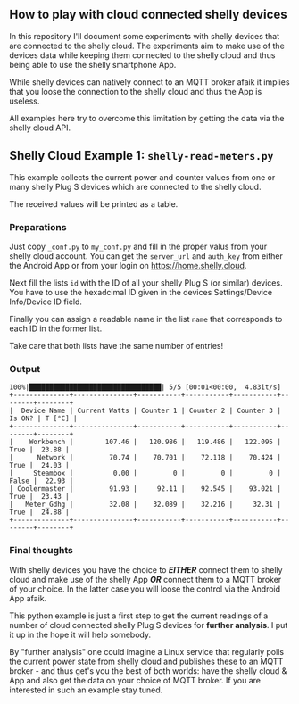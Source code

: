 ## How to play with cloud connected shelly devices
In this repository I'll document some experiments with shelly devices that are connected to the shelly cloud.
The experiments aim to make use of the devices data while keeping them connected to the shelly cloud and thus being able to use the shelly smartphone App.

While shelly devices can natively connect to an MQTT broker afaik it implies that you loose the connection to the shelly cloud and thus the App is useless.

All examples here try to overcome this limitation by getting the data via the shelly cloud API.

## Shelly Cloud Example 1: `shelly-read-meters.py`

This example collects the current power and counter values from one or many shelly Plug S devices which are connected to the shelly cloud.

The received values will be printed as a table.

### Preparations
Just copy `_conf.py` to `my_conf.py` and fill in the proper valus from your shelly cloud account.
You can get the `server_url` and `auth_key` from either the Android App or from your login on https://home.shelly.cloud.

Next fill the lists `id` with the ID of all your shelly Plug S (or similar) devices. You have to use the hexadcimal ID given in the devices Settings/Device Info/Device ID field.

Finally you can assign a readable name in the list `name` that corresponds to each ID in the former list.

Take care that both lists have the same number of entries!

### Output
```
100%|█████████████████████████████████| 5/5 [00:01<00:00,  4.83it/s]
+--------------+---------------+-----------+-----------+-----------+--------+--------+
|  Device Name | Current Watts | Counter 1 | Counter 2 | Counter 3 | Is ON? | T [°C] |
+--------------+---------------+-----------+-----------+-----------+--------+--------+
|    Workbench |        107.46 |   120.986 |   119.486 |   122.095 |   True |  23.88 |
|      Network |         70.74 |    70.701 |    72.118 |    70.424 |   True |  24.03 |
|     Steambox |          0.00 |         0 |         0 |         0 |  False |  22.93 |
| Coolermaster |         91.93 |     92.11 |    92.545 |    93.021 |   True |  23.43 |
|   Meter_Gdhg |         32.08 |    32.089 |    32.216 |     32.31 |   True |  24.88 |
+--------------+---------------+-----------+-----------+-----------+--------+--------+
```

### Final thoughts
With shelly devices you have the choice to __*EITHER*__ connect them to shelly cloud and make use of the shelly App __*OR*__ connect them to a MQTT broker of your choice. In the latter case you will loose the control via the Android App afaik.

This python example is just a first step to get the current readings of a number of cloud connected shelly Plug S devices for __further analysis__. I put it up in the hope it will help somebody.

By "further analysis" one could imagine a Linux service that regularly polls the current power state from shelly cloud and publishes these to an MQTT broker - and thus get's you the best of both worlds: have the shelly cloud & App and also get the data on your choice of MQTT broker. If you are interested in such an example stay tuned.